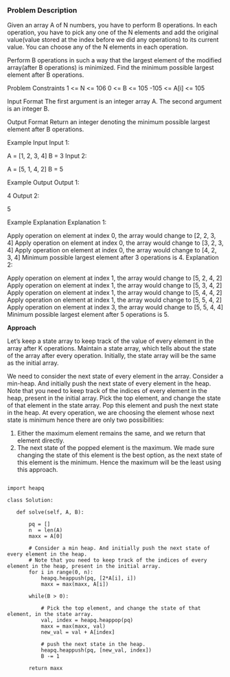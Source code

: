 ### Problem Description

Given an array A of N numbers, you have to perform B operations. In each operation, you have to pick any one of the N elements and add the 
original value(value stored at the index before we did any operations) to its current value. You can choose any of the N elements in each 
operation.

Perform B operations in such a way that the largest element of the modified array(after B operations) is minimized.
Find the minimum possible largest element after B operations.



Problem Constraints
1 <= N <= 106
0 <= B <= 105
-105 <= A[i] <= 105



Input Format
The first argument is an integer array A.
The second argument is an integer B.



Output Format
Return an integer denoting the minimum possible largest element after B operations.



Example Input
Input 1:

 A = [1, 2, 3, 4] 
 B = 3
Input 2:

 A = [5, 1, 4, 2] 
 B = 5


Example Output
Output 1:

 4
Output 2:

 5


Example Explanation
Explanation 1:

 Apply operation on element at index 0, the array would change to [2, 2, 3, 4]
 Apply operation on element at index 0, the array would change to [3, 2, 3, 4]
 Apply operation on element at index 0, the array would change to [4, 2, 3, 4]
 Minimum possible largest element after 3 operations is 4.
Explanation 2:

 Apply operation on element at index 1, the array would change to [5, 2, 4, 2]
 Apply operation on element at index 1, the array would change to [5, 3, 4, 2]
 Apply operation on element at index 1, the array would change to [5, 4, 4, 2]
 Apply operation on element at index 1, the array would change to [5, 5, 4, 2]
 Apply operation on element at index 3, the array would change to [5, 5, 4, 4]
 Minimum possible largest element after 5 operations is 5.
 
 **Approach**
 
 Let’s keep a state array to keep track of the value of every element in the array after K operations.
Maintain a state array, which tells about the state of the array after every operation.
Initially, the state array will be the same as the initial array.

We need to consider the next state of every element in the array.
Consider a min-heap. And initially push the next state of every element in the heap.
Note that you need to keep track of the indices of every element in the heap, present in the initial array.
Pick the top element, and change the state of that element in the state array.
Pop this element and push the next state in the heap.
At every operation, we are choosing the element whose next state is minimum hence there are only two possibilities:
1) Either the maximum element remains the same, and we return that element directly.
2) The next state of the popped element is the maximum.
We made sure changing the state of this element is the best option, as the next state of this element is the minimum.
Hence the maximum will be the least using this approach.

 ```
 
 import heapq

class Solution:

    def solve(self, A, B):

        pq = []
        n  = len(A)
        maxx = A[0]

        # Consider a min heap. And initially push the next state of every element in the heap.
        # Note that you need to keep track of the indices of every element in the heap, present in the initial array.
        for i in range(0, n):
            heapq.heappush(pq, [2*A[i], i])
            maxx = max(maxx, A[i])

        while(B > 0):

            # Pick the top element, and change the state of that element, in the state array.
            val, index = heapq.heappop(pq)
            maxx = max(maxx, val)
            new_val = val + A[index]

            # push the next state in the heap.
            heapq.heappush(pq, [new_val, index])
            B -= 1

        return maxx
 
 ```
